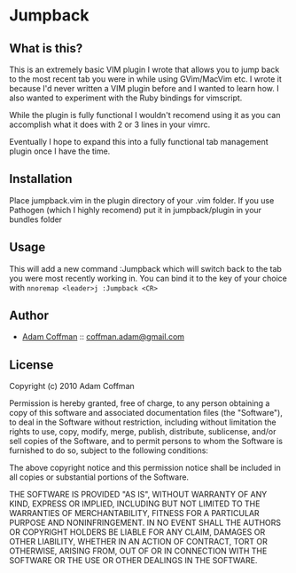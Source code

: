 # Jumpback

What is this?
---------------

This is an extremely basic VIM plugin I wrote that allows you to jump back to the most recent tab you were in while using GVim/MacVim etc.
I wrote it because I'd never written a VIM plugin before and I wanted to learn how. I also wanted to experiment with the Ruby bindings for vimscript.

While the plugin is fully functional I wouldn't recomend using it as you can accomplish what it does with 2 or 3 lines in your vimrc.

Eventually I hope to expand this into a fully functional tab management plugin once I have the time.


Installation
------------

Place jumpback.vim in the plugin directory of your .vim folder. If you use Pathogen (which I highly recomend) put it in jumpback/plugin in your bundles folder


Usage
------------

This will add a new command :Jumpback which will switch back to the tab you were most recently working in. 
You can bind it to the key of your choice with `nnoremap <leader>j :Jumpback <CR>`

Author
-------

* [Adam Coffman](http://thecoffman.com) :: coffman.adam@gmail.com


License
-------

Copyright (c) 2010 Adam Coffman

Permission is hereby granted, free of charge, to any person obtaining a copy
of this software and associated documentation files (the "Software"), to deal
in the Software without restriction, including without limitation the rights
to use, copy, modify, merge, publish, distribute, sublicense, and/or sell
copies of the Software, and to permit persons to whom the Software is
furnished to do so, subject to the following conditions:

The above copyright notice and this permission notice shall be included in
all copies or substantial portions of the Software.

THE SOFTWARE IS PROVIDED "AS IS", WITHOUT WARRANTY OF ANY KIND, EXPRESS OR
IMPLIED, INCLUDING BUT NOT LIMITED TO THE WARRANTIES OF MERCHANTABILITY,
FITNESS FOR A PARTICULAR PURPOSE AND NONINFRINGEMENT. IN NO EVENT SHALL THE
AUTHORS OR COPYRIGHT HOLDERS BE LIABLE FOR ANY CLAIM, DAMAGES OR OTHER
LIABILITY, WHETHER IN AN ACTION OF CONTRACT, TORT OR OTHERWISE, ARISING FROM,
OUT OF OR IN CONNECTION WITH THE SOFTWARE OR THE USE OR OTHER DEALINGS IN
THE SOFTWARE.

